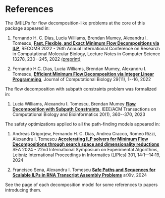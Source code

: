 #  References

The (M)ILPs for flow decomposition-like problems at the core of this package appeared in: 

1. Fernando H. C. Dias, Lucia Williams, Brendan Mumey, Alexandru I. Tomescu, 
[**Fast, Flexible, and Exact Minimum Flow Decompositions via ILP**](https://doi.org/10.1007/978-3-031-04749-7_14),
RECOMB 2022 - 26th Annual International Conference on Research in Computational Molecular Biology, Lecture Notes in Computer Science 13278, 230--245, 2022 [(preprint)](https://arxiv.org/abs/2201.10923)

2. Fernando H.C. Dias, Lucia Williams, Brendan Mumey, Alexandru I. Tomescu,
[**Efficient Minimum Flow Decomposition via Integer Linear Programming**](https://doi.org/10.1089/cmb.2022.0257),
Journal of Computational Biology 29(11), 1--16, 2022

The flow decomposition with subpath constraints problem was formalized in:

1. Lucia Williams, Alexandru I. Tomescu, Brendan Mumey
[**Flow Decomposition with Subpath Constraints**](https://doi.org/10.1109/tcbb.2022.3147697),
IEEE/ACM Transactions on Computational Biology and Bioinformatics 20(1), 360--370, 2023

The safety optimizations applied to all the path-finding models appeared in:

1. Andreas Grigorjew, Fernando H. C. Dias, Andrea Cracco, Romeo Rizzi, Alexandru I. Tomescu
[**Accelerating ILP solvers for Minimum Flow Decompositions through search space and dimensionality reductions**](https://doi.org/10.4230/LIPIcs.SEA.2024.14)
SEA 2024 - 22nd International Symposium on Experimental Algorithms, Leibniz International Proceedings in Informatics (LIPIcs) 301, 14:1--14:19, 2024

2. Francisco Sena, Alexandru I. Tomescu
[**Safe Paths and Sequences for Scalable ILPs in RNA Transcript Assembly Problems**](https://arxiv.org/abs/2411.03871)
arXiv, 2024

See the page of each decomposition model for some references to papers introducing them.